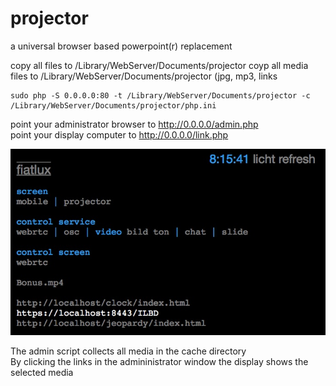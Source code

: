 # projector
a universal browser based powerpoint(r) replacement  

copy all files to /Library/WebServer/Documents/projector
coyp all media files to /Library/WebServer/Documents/projector
(jpg, mp3, links

```
sudo php -S 0.0.0.0:80 -t /Library/WebServer/Documents/projector -c /Library/WebServer/Documents/projector/php.ini
```

point your administrator browser to http://0.0.0.0/admin.php  
point your display computer to http://0.0.0.0/link.php  

![screenshot](screenshot.jpg "admin")  

The admin script collects all media in the cache directory  
By clicking the links in the admininistrator window the display shows the selected media  
